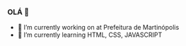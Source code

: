### OLÁ 👋

- 🔭 I’m currently working on at Prefeitura de Martinópolis
- 🌱 I’m currently learning HTML, CSS, JAVASCRIPT
